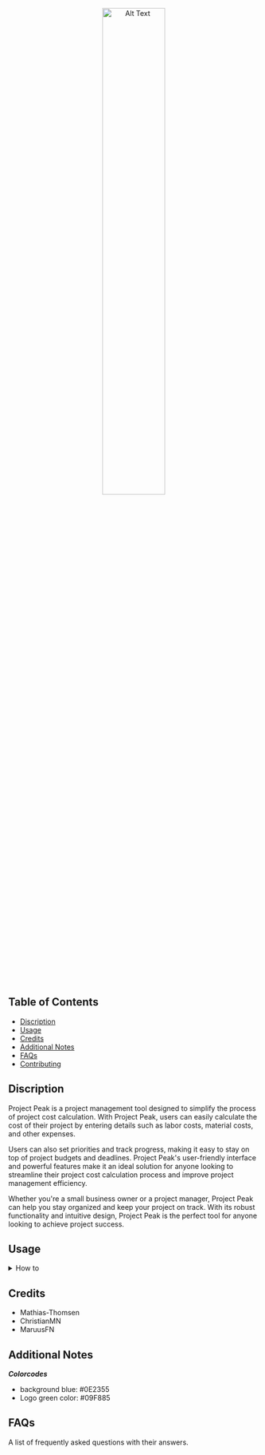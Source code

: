 
<div align="center">
<p>
  <img src="https://user-images.githubusercontent.com/113129217/233960954-41cf6db8-6f0f-4aa2-a503-3367e11e7ef3.png" alt="Alt Text" width="50%" height="50%">

</p>
</div>

## Table of Contents

- [Discription](#discription)
- [Usage](#usage)
- [Credits](#credits)
- [Additional Notes](#additional-notes)
- [FAQs](#faqs)
- [Contributing](./CONTRIBUTE.md)

## Discription
Project Peak is a project management tool designed to simplify the process of project cost calculation. With Project Peak, users can easily calculate the cost of their project by entering details such as labor costs, material costs, and other expenses.

Users can also set priorities and track progress, making it easy to stay on top of project budgets and deadlines. Project Peak's user-friendly interface and powerful features make it an ideal solution for anyone looking to streamline their project cost calculation process and improve project management efficiency.

Whether you're a small business owner or a project manager, Project Peak can help you stay organized and keep your project on track. With its robust functionality and intuitive design, Project Peak is the perfect tool for anyone looking to achieve project success.

## Usage
<details>
<summary>How to</summary>
    
1. Navigate to the Project Peak website using your web browser.
___
2. If you don't have an account, click on the "Sign up" button to create a new account. If you already have an account, click "Log in".
___
3. Once you're logged in, you can start creating new wishlists by clicking on the "New List" button.
___
4. Enter a name for your list, and optionally add a description.
___
5. You can add items to your list by clicking on the "Add Item" button, then entering details such as name, description, and link. You can also set a priority level and add notes.
___
6. You can share your list with friends and family members by clicking on the "Share" button and entering their email addresses.
___
7. To view your lists, click on the "Lists" button in the main menu.
___
8. To edit an existing list, click on the list name and then click on the "Edit" button.
___
9. To delete a list, click on the list name and then click on the "Delete" button.
___
</details>

## Credits

* Mathias-Thomsen
* ChristianMN
* MaruusFN

## Additional Notes
___Colorcodes___
* background blue: #0E2355
* Logo green color: #09F885

## FAQs

A list of frequently asked questions with their answers.
